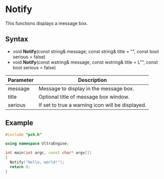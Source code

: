 # Notify #
This functions displays a message box.

## Syntax ##
- void **Notify**(const string& message, const string& title = "", const bool serious = false)
- void **Notify**(const wstring& message, const wstring& title = L"", const bool serious = false)

| Parameter | Description |
| ----- | ----- |
| message | Message to display in the message box. |
| title | Optional title of message box window. | 
| serious | If set to true a warning icon will be displayed. |

## Example ##

```c++
#include "pch.h"

using namespace UltraEngine;

int main(int argc, const char* argv[])
{ 
  Notify("Hello, world!");
  return 0;
}
```
